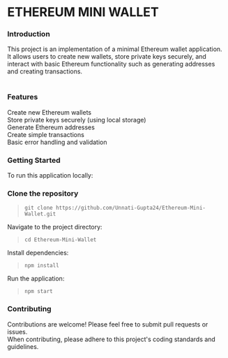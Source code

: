 # ETHEREUM MINI WALLET

### **Introduction**<br/>
This project is an implementation of a minimal Ethereum wallet application.<br/> It allows users to create new wallets, store private keys securely, and interact with basic Ethereum functionality such as generating addresses and creating transactions.<br/><br/>

### **Features**<br/>
Create new Ethereum wallets<br/>
Store private keys securely (using local storage)<br/>
Generate Ethereum addresses<br/>
Create simple transactions<br/>
Basic error handling and validation<br/>

### **Getting Started**<br/>
To run this application locally:<br/>

### **Clone the repository**<br/>
> ```git clone https://github.com/Unnati-Gupta24/Ethereum-Mini-Wallet.git```<br/> 

Navigate to the project directory:<br/>
> ```cd Ethereum-Mini-Wallet```<br/>

Install dependencies:<br/>
> ```npm install```<br/>

Run the application:<br/>
> ```npm start```<br/>

### **Contributing**<br/>
Contributions are welcome! Please feel free to submit pull requests or issues. <br/>
When contributing, please adhere to this project's coding standards and guidelines.
